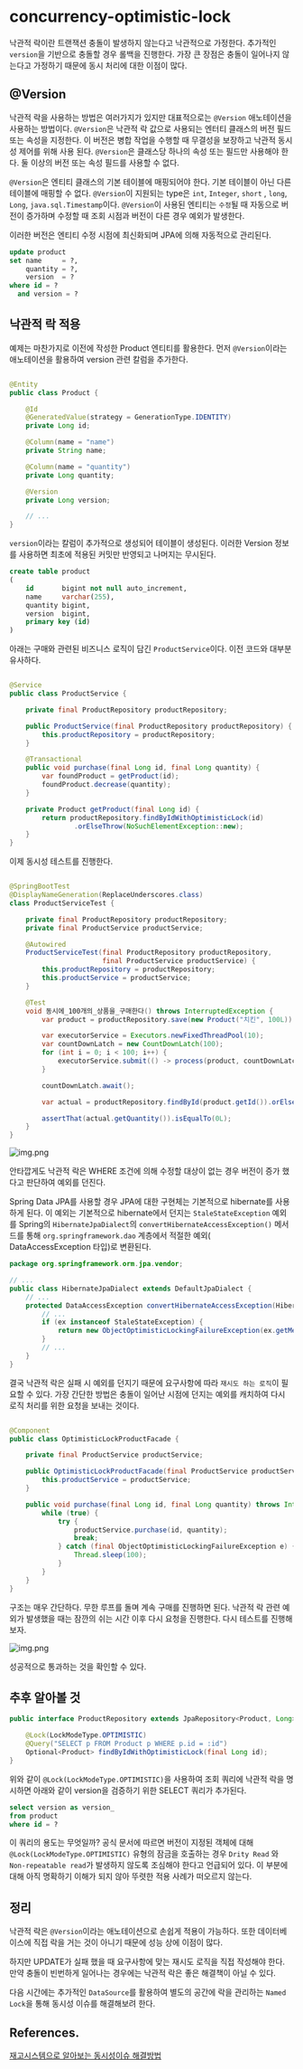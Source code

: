 # concurrency-optimistic-lock

낙관적 락이란 트랜잭션 충돌이 발생하지 않는다고 낙관적으로 가정한다. 추가적인 `version`을 기반으로 충돌할 경우 롤백을 진행한다. 가장 큰 장점은 충돌이 일어나지 않는다고 가정하기 때문에 동시 처리에 대한
이점이 많다.

## @Version

낙관적 락을 사용하는 방법은 여러가지가 있지만 대표적으로는 `@Version` 애노테이션을 사용하는 방법이다. `@Version`은 낙관적 락 값으로 사용되는 엔터티 클래스의 버전 필드 또는 속성을 지정한다. 이
버전은 병합 작업을 수행할 때 무결성을 보장하고 낙관적 동시성 제어를 위해 사용 된다. `@Version`은 클래스당 하나의 속성 또는 필드만 사용해야 한다. 둘 이상의 버전 또는 속성 필드를 사용할 수 없다.

`@Version`은 엔티티 클래스의 기본 테이블에 매핑되어야 한다. 기본 테이블이 아닌 다른 테이블에 매핑할 수 없다. `@Version`이 지원되는 type은 `int`, `Integer`, `short`
, `long`, `Long`, `java.sql.Timestamp`이다. `@Version`이 사용된 엔티티는 `수정`될 때 자동으로 버전이 증가하며 수정할 때 조회 시점과 버전이 다른 경우 예외가 발생한다.

이러한 버전은 엔티티 수정 시점에 최신화되며 JPA에 의해 자동적으로 관리된다.

```sql
update product
set name     = ?,
    quantity = ?,
    version  = ?
where id = ?
  and version = ?
```

## 낙관적 락 적용

예제는 마찬가지로 이전에 작성한 Product 엔티티를 활용한다. 먼저 `@Version`이라는 애노테이션을 활용하여 version 관련 칼럼을 추가한다.

```java

@Entity
public class Product {

    @Id
    @GeneratedValue(strategy = GenerationType.IDENTITY)
    private Long id;

    @Column(name = "name")
    private String name;

    @Column(name = "quantity")
    private Long quantity;

    @Version
    private Long version;

    // ...
}
```

`version`이라는 칼럼이 추가적으로 생성되어 테이블이 생성된다. 이러한 Version 정보를 사용하면 최초에 적용된 커밋만 반영되고 나머지는 무시된다.

```sql
create table product
(
    id       bigint not null auto_increment,
    name     varchar(255),
    quantity bigint,
    version  bigint,
    primary key (id)
) 
```

아래는 구매와 관련된 비즈니스 로직이 담긴 `ProductService`이다. 이전 코드와 대부분 유사하다.

```java

@Service
public class ProductService {

    private final ProductRepository productRepository;

    public ProductService(final ProductRepository productRepository) {
        this.productRepository = productRepository;
    }

    @Transactional
    public void purchase(final Long id, final Long quantity) {
        var foundProduct = getProduct(id);
        foundProduct.decrease(quantity);
    }

    private Product getProduct(final Long id) {
        return productRepository.findByIdWithOptimisticLock(id)
                .orElseThrow(NoSuchElementException::new);
    }
}
```

이제 동시성 테스트를 진행한다.

```java

@SpringBootTest
@DisplayNameGeneration(ReplaceUnderscores.class)
class ProductServiceTest {

    private final ProductRepository productRepository;
    private final ProductService productService;

    @Autowired
    ProductServiceTest(final ProductRepository productRepository,
                       final ProductService productService) {
        this.productRepository = productRepository;
        this.productService = productService;
    }

    @Test
    void 동시에_100개의_상품을_구매한다() throws InterruptedException {
        var product = productRepository.save(new Product("치킨", 100L));

        var executorService = Executors.newFixedThreadPool(10);
        var countDownLatch = new CountDownLatch(100);
        for (int i = 0; i < 100; i++) {
            executorService.submit(() -> process(product, countDownLatch));
        }

        countDownLatch.await();

        var actual = productRepository.findById(product.getId()).orElseThrow();

        assertThat(actual.getQuantity()).isEqualTo(0L);
    }
}
```

![img.png](images/1.png)

안타깝게도 낙관적 락은 WHERE 조건에 의해 수정할 대상이 없는 경우 버전이 증가 했다고 판단하여 예외를 던진다.

Spring Data JPA를 사용할 경우 JPA에 대한 구현체는 기본적으로 hibernate를 사용하게 된다. 이 예외는 기본적으로 hibernate에서 던지는 `StaleStateException` 예외를
Spring의 `HibernateJpaDialect`의 `convertHibernateAccessException()` 메서드를 통해 `org.springframework.dao` 계층에서 적절한 예외(
DataAccessException 타입)로 변환된다.

```java
package org.springframework.orm.jpa.vendor;

// ...
public class HibernateJpaDialect extends DefaultJpaDialect {
    // ...
    protected DataAccessException convertHibernateAccessException(HibernateException ex) {
        // ...
        if (ex instanceof StaleStateException) {
            return new ObjectOptimisticLockingFailureException(ex.getMessage(), ex);
        }
        // ...
    }
}
```

결국 낙관적 락은 실패 시 예외를 던지기 때문에 요구사항에 따라 `재시도 하는 로직`이 필요할 수 있다. 가장 간단한 방법은 충돌이 일어난 시점에 던지는 예외를 캐치하여 다시 로직 처리를 위한 요청을 보내는 것이다.

```java

@Component
public class OptimisticLockProductFacade {

    private final ProductService productService;

    public OptimisticLockProductFacade(final ProductService productService) {
        this.productService = productService;
    }

    public void purchase(final Long id, final Long quantity) throws InterruptedException {
        while (true) {
            try {
                productService.purchase(id, quantity);
                break;
            } catch (final ObjectOptimisticLockingFailureException e) {
                Thread.sleep(100);
            }
        }
    }
}
```

구조는 매우 간단하다. 무한 루프를 돌며 계속 구매를 진행하면 된다. 낙관적 락 관련 예외가 발생했을 때는 잠깐의 쉬는 시간 이후 다시 요청을 진행한다. 다시 테스트를 진행해보자.

![img.png](images/2.png)

성공적으로 통과하는 것을 확인할 수 있다.

## 추후 알아볼 것

```java
public interface ProductRepository extends JpaRepository<Product, Long> {

    @Lock(LockModeType.OPTIMISTIC)
    @Query("SELECT p FROM Product p WHERE p.id = :id")
    Optional<Product> findByIdWithOptimisticLock(final Long id);
}
```

위와 같이 `@Lock(LockModeType.OPTIMISTIC)`을 사용하여 조회 쿼리에 낙관적 락을 명시하면 아래와 같이 version을 검증하기 위한 SELECT 쿼리가 추가된다.

```sql
select version as version_
from product
where id = ?
```

이 쿼리의 용도는 무엇일까? 공식 문서에 따르면 버전이 지정된 객체에 대해 `@Lock(LockModeType.OPTIMISTIC)` 유형의 잠금을 호출하는 경우 `Drity Read`
와 `Non-repeatable read`가 발생하지 않도록 조심해야 한다고 언급되어 있다. 이 부분에 대해 아직 명확하기 이해가 되지 않아 뚜렷한 적용 사례가 떠오르지 않는다.

## 정리

낙관적 락은 `@Version`이라는 애노테이션으로 손쉽게 적용이 가능하다. 또한 데이터베이스에 직접 락을 거는 것이 아니기 때문에 성능 상에 이점이 많다.

하지만 UPDATE가 실패 했을 때 요구사항에 맞는 재시도 로직을 직접 작성해야 한다. 만약 충돌이 빈번하게 일어나는 경우에는 낙관적 락은 좋은 해결책이 아닐 수 있다.

다음 시간에는 추가적인 `DataSource`를 활용하여 별도의 공간에 락을 관리하는 `Named Lock`을 통해 동시성 이슈를 해결해보려 한다.

## References.

[재고시스템으로 알아보는 동시성이슈 해결방법](https://www.inflearn.com/course/%EB%8F%99%EC%8B%9C%EC%84%B1%EC%9D%B4%EC%8A%88-%EC%9E%AC%EA%B3%A0%EC%8B%9C%EC%8A%A4%ED%85%9C)
